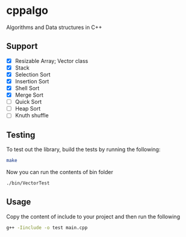 # cppalgo

Algorithms and Data structures in C++

## Support

- [x] Resizable Array; Vector class
- [x] Stack
- [x] Selection Sort
- [x] Insertion Sort
- [x] Shell Sort
- [x] Merge Sort
- [ ] Quick Sort
- [ ] Heap Sort
- [ ] Knuth shuffle

## Testing

To test out the library, build the tests by running the following:

```bash
make
```

Now you can run the contents of bin folder

```bash
./bin/VectorTest
```

## Usage

Copy the content of include to your project and then run the following

```bash
g++ -Iinclude -o test main.cpp
```
